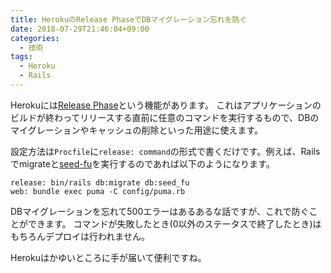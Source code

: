```yaml
---
title: HerokuのRelease PhaseでDBマイグレーション忘れを防ぐ
date: 2018-07-29T21:46:04+09:00
categories:
  - 技術
tags:
  - Heroku
  - Rails
---
```


Herokuには[Release Phase](https://devcenter.heroku.com/articles/release-phase)という機能があります。
これはアプリケーションのビルドが終わってリリースする直前に任意のコマンドを実行するもので、DBのマイグレーションやキャッシュの削除といった用途に使えます。

設定方法は`Procfile`に`release: command`の形式で書くだけです。例えば、Railsでmigrateと[seed-fu](https://github.com/mbleigh/seed-fu)を実行するのであれば以下のようになります。

```
release: bin/rails db:migrate db:seed_fu
web: bundle exec puma -C config/puma.rb
```

DBマイグレーションを忘れて500エラーはあるあるな話ですが、これで防ぐことができます。
コマンドが失敗したとき(0以外のステータスで終了したとき)はもちろんデプロイは行われません。

Herokuはかゆいところに手が届いて便利ですね。
